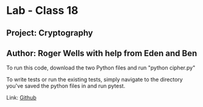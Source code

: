 # Lab - Class 18

## Project: Cryptography

## Author: Roger Wells with help from Eden and Ben

To run this code, download the two Python files and run "python cipher.py"

To write tests or run the existing tests, simply navigate to the directory you've saved the python files in and run pytest.

Link: [Github](https://github.com/rsw359/encrytion/tree/main/caesar_cipher)